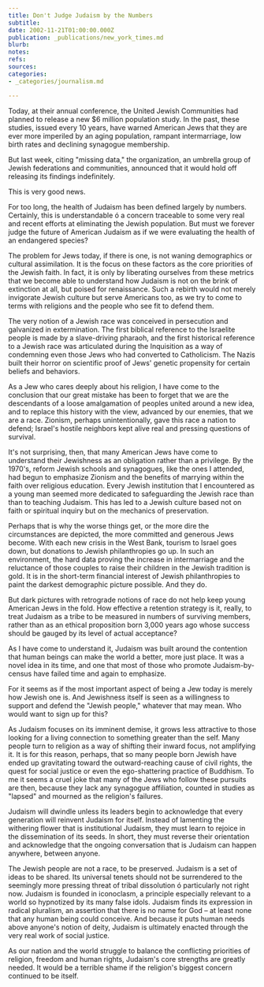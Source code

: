 ```yaml
---
title: Don't Judge Judaism by the Numbers
subtitle: 
date: 2002-11-21T01:00:00.000Z
publication: _publications/new_york_times.md
blurb: 
notes: 
refs: 
sources: 
categories:
- _categories/journalism.md

---
```

Today, at their annual conference, the United Jewish Communities had planned to release a new $6 million population study. In the past, these studies, issued every 10 years, have warned American Jews that they are ever more imperiled by an aging population, rampant intermarriage, low birth rates and declining synagogue membership.

But last week, citing "missing data," the organization, an umbrella group of Jewish federations and communities, announced that it would hold off releasing its findings indefinitely.

This is very good news.

For too long, the health of Judaism has been defined largely by numbers. Certainly, this is understandable ó a concern traceable to some very real and recent efforts at eliminating the Jewish population. But must we forever judge the future of American Judaism as if we were evaluating the health of an endangered species?

The problem for Jews today, if there is one, is not waning demographics or cultural assimilation. It is the focus on these factors as the core priorities of the Jewish faith. In fact, it is only by liberating ourselves from these metrics that we become able to understand how Judaism is not on the brink of extinction at all, but poised for renaissance. Such a rebirth would not merely invigorate Jewish culture but serve Americans too, as we try to come to terms with religions and the people who see fit to defend them.

The very notion of a Jewish race was conceived in persecution and galvanized in extermination. The first biblical reference to the Israelite people is made by a slave-driving pharaoh, and the first historical reference to a Jewish race was articulated during the Inquisition as a way of condemning even those Jews who had converted to Catholicism. The Nazis built their horror on scientific proof of Jews' genetic propensity for certain beliefs and behaviors.

As a Jew who cares deeply about his religion, I have come to the conclusion that our great mistake has been to forget that we are the descendants of a loose amalgamation of peoples united around a new idea, and to replace this history with the view, advanced by our enemies, that we are a race. Zionism, perhaps unintentionally, gave this race a nation to defend; Israel's hostile neighbors kept alive real and pressing questions of survival.

It's not surprising, then, that many American Jews have come to understand their Jewishness as an obligation rather than a privilege. By the 1970's, reform Jewish schools and synagogues, like the ones I attended, had begun to emphasize Zionism and the benefits of marrying within the faith over religious education. Every Jewish institution that I encountered as a young man seemed more dedicated to safeguarding the Jewish race than than to teaching Judaism. This has led to a Jewish culture based not on faith or spiritual inquiry but on the mechanics of preservation.

Perhaps that is why the worse things get, or the more dire the circumstances are depicted, the more committed and generous Jews become. With each new crisis in the West Bank, tourism to Israel goes down, but donations to Jewish philanthropies go up. In such an environment, the hard data proving the increase in intermarriage and the reluctance of those couples to raise their children in the Jewish tradition is gold. It is in the short-term financial interest of Jewish philanthropies to paint the darkest demographic picture possible. And they do.

But dark pictures with retrograde notions of race do not help keep young American Jews in the fold. How effective a retention strategy is it, really, to treat Judaism as a tribe to be measured in numbers of surviving members, rather than as an ethical proposition born 3,000 years ago whose success should be gauged by its level of actual acceptance?

As I have come to understand it, Judaism was built around the contention that human beings can make the world a better, more just place. It was a novel idea in its time, and one that most of those who promote Judaism-by-census have failed time and again to emphasize.

For it seems as if the most important aspect of being a Jew today is merely how Jewish one is. And Jewishness itself is seen as a willingness to support and defend the "Jewish people," whatever that may mean. Who would want to sign up for this?

As Judaism focuses on its imminent demise, it grows less attractive to those looking for a living connection to something greater than the self. Many people turn to religion as a way of shifting their inward focus, not amplifying it. It is for this reason, perhaps, that so many people born Jewish have ended up gravitating toward the outward-reaching cause of civil rights, the quest for social justice or even the ego-shattering practice of Buddhism. To me it seems a cruel joke that many of the Jews who follow these pursuits are then, because they lack any synagogue affiliation, counted in studies as "lapsed" and mourned as the religion's failures.

Judaism will dwindle unless its leaders begin to acknowledge that every generation will reinvent Judaism for itself. Instead of lamenting the withering flower that is institutional Judaism, they must learn to rejoice in the dissemination of its seeds. In short, they must reverse their orientation and acknowledge that the ongoing conversation that is Judaism can happen anywhere, between anyone.

The Jewish people are not a race, to be preserved. Judaism is a set of ideas to be shared. Its universal tenets should not be surrendered to the seemingly more pressing threat of tribal dissolution ó particularly not right now. Judaism is founded in iconoclasm, a principle especially relevant to a world so hypnotized by its many false idols. Judaism finds its expression in radical pluralism, an assertion that there is no name for God – at least none that any human being could conceive. And because it puts human needs above anyone's notion of deity, Judaism is ultimately enacted through the very real work of social justice.

As our nation and the world struggle to balance the conflicting priorities of religion, freedom and human rights, Judaism's core strengths are greatly needed. It would be a terrible shame if the religion's biggest concern continued to be itself.
